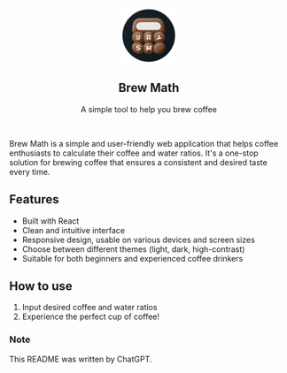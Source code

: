 <p align="center">
    <a href="   " target="_blank">
        <img src="https://github.com/cgbur/brew-math/blob/main/public/logo.png?raw=true" height="100px">
    </a>
    <h2 align="center">Brew Math</h3>
    <p align="center">A simple tool to help you brew coffee</p>
    <br>
</p>

Brew Math is a simple and user-friendly web application that helps coffee enthusiasts to calculate their coffee and water ratios. It's a one-stop solution for brewing coffee that ensures a consistent and desired taste every time.

## Features

- Built with React
- Clean and intuitive interface
- Responsive design, usable on various devices and screen sizes
- Choose between different themes (light, dark, high-contrast)
- Suitable for both beginners and experienced coffee drinkers

## How to use

1. Input desired coffee and water ratios
2. Experience the perfect cup of coffee!

### Note

This README was written by ChatGPT.

